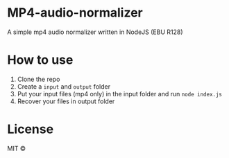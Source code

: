 # MP4-audio-normalizer
A simple mp4 audio normalizer written in NodeJS (EBU R128)


# How to use

1. Clone the repo
2. Create a `input` and `output` folder
3. Put your input files (mp4 only) in the input folder and run `node index.js`
4. Recover your files in output folder


# License

MIT ©
